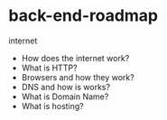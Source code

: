 # back-end-roadmap

internet
- How does the internet work?
- What is HTTP?
- Browsers and how they work?
- DNS and how is works?
- What is Domain Name?
- What is hosting?

